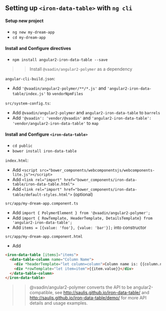 ## Setting up `<iron-data-table>` with `ng cli`
#### Setup new project
- `ng new my-dream-app`
- `cd my-dream-app`

#### Install and Configure directives
- `npm install angular2-iron-data-table --save`
>> Install `@vaadin/angular2-polymer` as a dependency

`angular-cli-build.json`:
- Add `'@vaadin/angular2-polymer/**/*.js'` and `'angular2-iron-data-table/index.js'` to `vendorNpmFiles`

`src/system-config.ts`:
- Add `@vaadin/angular2-polymer` and `angular2-iron-data-table` to `barrels`
- Add `'@vaadin': 'vendor/@vaadin'` and `'angular2-iron-data-table': 'vendor/angular2-iron-data-table'` to `map`

#### Install and Configure `<iron-data-table>`
- `cd public`
- `bower install iron-data-table`

`index.html`:
- Add `<script src="bower_components/webcomponentsjs/webcomponents-lite.js"></script>`
- Add `<link rel="import" href="bower_components/iron-data-table/iron-data-table.html">`
- Add `<link rel="import" href="bower_components/iron-data-table/default-styles.html">` (optional)

`src/app/my-dream-app.component.ts`
- Add `import { PolymerElement } from '@vaadin/angular2-polymer';`
- Add `import { RowTemplate, HeaderTemplate, DetailsTemplate} from 'angular2-iron-data-table';`
- Add `items = [{value: 'foo'}, {value: 'bar'}];` into constructor

`src/app/my-dream-app.component.html`
- Add 
```html
<iron-data-table [items]="items">
  <data-table-column name="Column Name">
    <div *headerTemplate="let column=column">Column name is: {{column.name}}</div>
    <div *rowTemplate="let item=item">{{item.value}}</div>
  </data-table-column>
</iron-data-table>
```
>> @vaadin/angular2-polymer converts the API to be angular2-compatible, see http://saulis.github.io/iron-data-table/ and http://saulis.github.io/iron-data-table/demo/ for more API details and usage examples.
